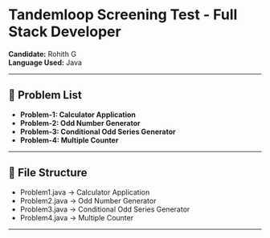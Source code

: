 # Tandemloop Screening Test - Full Stack Developer

**Candidate:** Rohith G  
**Language Used:** Java  

---

## 📌 Problem List
- **Problem-1: Calculator Application**
- **Problem-2: Odd Number Generator**
- **Problem-3: Conditional Odd Series Generator**  
- **Problem-4: Multiple Counter**  
---

## 📁 File Structure
- Problem1.java → Calculator Application  
- Problem2.java → Odd Number Generator  
- Problem3.java → Conditional Odd Series Generator  
- Problem4.java → Multiple Counter  

---
